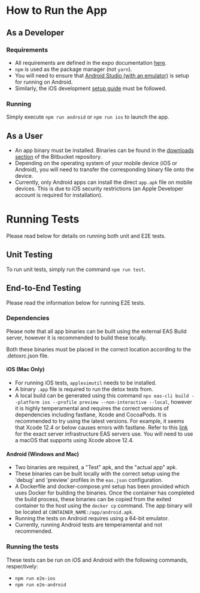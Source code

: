 # How to Run the App

## As a Developer

### Requirements

- All requirements are defined in the expo documentation [here](https://docs.expo.dev/get-started/installation/).
- `npm` is used as the package manager (not `yarn`).
- You will need to ensure that [Android Studio (with an emulator)](https://docs.expo.dev/workflow/android-studio-emulator/) is setup for running on Android.
- Similarly, the iOS development [setup guide](https://docs.expo.dev/workflow/ios-simulator/) must be followed.

### Running

Simply execute `npm run android` or `npm run ios` to launch the app.

## As a User

- An app binary must be installed. Binaries can be found in the [downloads section](https://bitbucket.org/soft3888m1201p05/soft3888_m12_01_p05/downloads/) of the Bitbucket repository.
- Depending on the operating system of your mobile device (iOS or Android), you will need to transfer the corresponding binary file onto the device.
- Currently, only Android apps can install the direct `app.apk` file on mobile devices. This is due to iOS security restrictions (an Apple Developer account is required for installation).

# Running Tests

Please read below for details on running both unit and E2E tests.

## Unit Testing

To run unit tests, simply run the command `npm run test`.

## End-to-End Testing

Please read the information below for running E2E tests.

### Dependencies

Please note that all app binaries can be built using the external EAS Build server, however it is recommended to build these locally.

Both these binaries must be placed in the correct location according to the .detoxrc.json file.

#### iOS (Mac Only)

- For running iOS tests, `applesimutil` needs to be installed.
- A binary `.app` file is required to run the detox tests from.
- A local build can be generated using this command `npx eas-cli build --platform ios --profile preview --non-interactive --local`, however it is highly temperamental and requires the correct versions of dependencies including fastlane, Xcode and CocoaPods. It is recommended to try using the latest versions. For example, it seems that Xcode 12.4 or below causes errors with fastlane. Refer to this [link](https://docs.expo.dev/build-reference/infrastructure/#image--macos-big-sur-114-xcode-125) for the exact server infrastructure EAS servers use. You will need to use a macOS that supports using Xcode above 12.4.

#### Android (Windows and Mac)

- Two binaries are required, a "Test" apk, and the "actual app" apk.
- These binaries can be built locally with the correct setup using the 'debug' and 'preview' profiles in the `eas.json` configuration.
- A Dockerfile and docker-compose.yml setup has been provided which uses Docker for building the binaries. Once the container has completed the build process, these binaries can be copied from the exited container to the host using the `docker cp` command. The app binary will be located at `CONTAINER_NAME:/app/android.apk`.
- Running the tests on Android requires using a 64-bit emulator.
- Currently, running Android tests are temperamental and not recommended.

### Running the tests

These tests can be run on iOS and Android with the following commands, respectively:

- `npm run e2e-ios`
- `npm run e2e-android`
